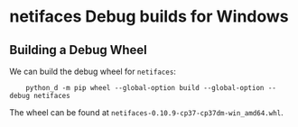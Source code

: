 # netifaces Debug builds for Windows

## Building a Debug Wheel

We can build the debug wheel for `netifaces`:

        python_d -m pip wheel --global-option build --global-option --debug netifaces

The wheel can be found at `netifaces-0.10.9-cp37-cp37dm-win_amd64.whl`.
